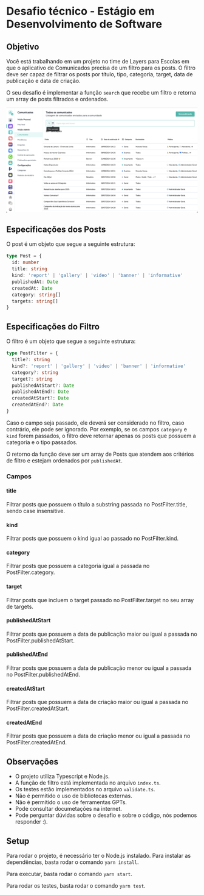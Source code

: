 # Desafio técnico - Estágio em Desenvolvimento de Software

## Objetivo
Você está trabalhando em um projeto no time de Layers para Escolas em que o aplicativo de Comunicados precisa de um filtro para os posts. O filtro deve ser capaz de filtrar os posts por título, tipo, categoria, target, data de publicação e data de criação.

O seu desafio é implementar a função `search` que recebe um filtro e retorna um array de posts filtrados e ordenados.

![Comunicados](image.png)

## Especificações dos Posts
O post é um objeto que segue a seguinte estrutura:
```typescript
type Post = {
  id: number
  title: string
  kind: 'report' | 'gallery' | 'video' | 'banner' | 'informative'
  publishedAt: Date
  createdAt: Date
  category: string[]
  targets: string[]
}
```

## Especificações do Filtro
O filtro é um objeto que segue a seguinte estrutura:
```typescript
type PostFilter = {
  title?: string
  kind?: 'report' | 'gallery' | 'video' | 'banner' | 'informative'
  category?: string
  target?: string
  publishedAtStart?: Date
  publishedAtEnd?: Date
  createdAtStart?: Date
  createdAtEnd?: Date
}
```

Caso o campo seja passado, ele deverá ser considerado no filtro, caso contrário, ele pode ser ignorado.
Por exemplo, se os campos `category` e `kind` forem passados, o filtro deve retornar apenas os posts que possuem a categoria e o tipo passados.

O retorno da função deve ser um array de Posts que atendem aos critérios de filtro e estejam ordenados por `publishedAt`.

### Campos

#### title
Filtrar posts que possuem o título a substring passada no PostFilter.title, sendo case insensitive.

#### kind
Filtrar posts que possuem o kind igual ao passado no PostFilter.kind.

#### category
Filtrar posts que possuem a categoria igual a passada no PostFilter.category.

#### target
Filtrar posts que incluem o target passado no PostFilter.target no seu array de targets.

#### publishedAtStart
Filtrar posts que possuem a data de publicação maior ou igual a passada no PostFilter.publishedAtStart.

#### publishedAtEnd
Filtrar posts que possuem a data de publicação menor ou igual a passada no PostFilter.publishedAtEnd.

#### createdAtStart
Filtrar posts que possuem a data de criação maior ou igual a passada no PostFilter.createdAtStart.

#### createdAtEnd
Filtrar posts que possuem a data de criação menor ou igual a passada no PostFilter.createdAtEnd.

## Observações
- O projeto utiliza Typescript e Node.js.
- A função de filtro está implementada no arquivo `index.ts`.
- Os testes estão implementados no arquivo `validate.ts`.
- Não é permitido o uso de bibliotecas externas.
- Não é permitido o uso de ferramentas GPTs.
- Pode consultar documetações na internet.
- Pode perguntar dúvidas sobre o desafio e sobre o código, nós podemos responder :).

## Setup
Para rodar o projeto, é necessário ter o Node.js instalado. Para instalar as dependências, basta rodar o comando `yarn install`.

Para executar, basta rodar o comando `yarn start`.

Para rodar os testes, basta rodar o comando `yarn test`.

